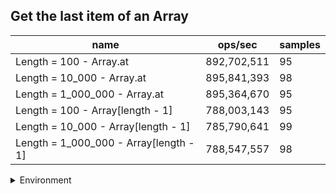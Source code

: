 ## Get the last item of an Array

|name|ops/sec|samples|
|-|-|-|
|Length = 100 - Array.at|892,702,511|95|
|Length = 10_000 - Array.at|895,841,393|98|
|Length = 1_000_000 - Array.at|895,364,670|95|
|Length = 100 - Array[length - 1]|788,003,143|95|
|Length = 10_000 - Array[length - 1]|785,790,641|99|
|Length = 1_000_000 - Array[length - 1]|788,547,557|98|


<details>
<summary>Environment</summary>

* __Machine:__ linux x64 | 4 vCPUs | 15.6GB Mem
* __Run:__ Sun Mar 10 2024 15:56:20 GMT+0000 (Coordinated Universal Time)
</details>

<!--
{"environment":{"platform":"linux","arch":"x64","cpus":4,"totalMemory":15.606491088867188},"benchmarks":[{"name":"Length = 100 - Array.at","opsSec":892702510.5440935,"samples":8},{"name":"Length = 10_000 - Array.at","opsSec":895841393.0660479,"samples":7},{"name":"Length = 1_000_000 - Array.at","opsSec":895364670.1988674,"samples":7},{"name":"Length = 100 - Array[length - 1]","opsSec":788003142.8021915,"samples":7},{"name":"Length = 10_000 - Array[length - 1]","opsSec":785790641.3267989,"samples":7},{"name":"Length = 1_000_000 - Array[length - 1]","opsSec":788547556.5236295,"samples":7}]}-->
